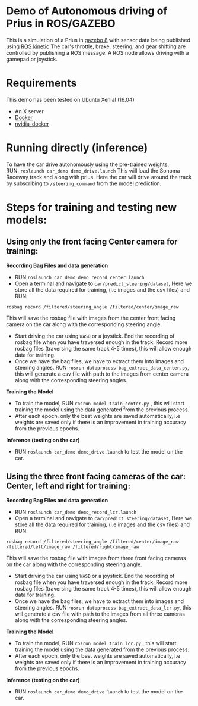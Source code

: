 # Demo of Autonomous driving of Prius in ROS/GAZEBO

This is a simulation of a Prius in [gazebo 8](http://gazebosim.org) with sensor data being published using [ROS kinetic](http://wiki.ros.org/kinetic/Installation)
The car's throttle, brake, steering, and gear shifting are controlled by publishing a ROS message.
A ROS node allows driving with a gamepad or joystick.

# Requirements

This demo has been tested on Ubuntu Xenial (16.04)

* An X server
* [Docker](https://www.docker.com/get-docker)
* [nvidia-docker](https://github.com/NVIDIA/nvidia-docker/wiki/Installation)

# Running directly (inference)
To have the car drive autonomously using the pre-trained weights, \
RUN:  `roslaunch car_demo demo_drive.launch` This will load the Sonoma Raceway track and along with prius. Here the car will drive around the track by subscribing to `/steering_command` from the model prediction.   

# Steps for training and testing new models: 
## Using only the front facing Center camera for training:
**Recording Bag Files and data generation**
- RUN `roslaunch car_demo demo_record_center.launch` 
- Open a terminal and navigate to `car/predict_steering/dataset`, Here we store all the data required for training, (i.e images and the csv files) and RUN: 
```
rosbag record /filtered/steering_angle /filtered/center/image_raw 
```
This will save the rosbag file with images from the center front facing camera on the car along with the corresponding steering angle. 
- Start driving the car using `WASD` or a joystick. End the recording of rosbag file when you have traversed enough in the track. Record more rosbag files (traversing the same track 4-5 times), this will allow enough data for training. 
- Once we have the bag files, we have to extract them into images and steering angles. RUN `rosrun dataprocess bag_extract_data_center.py`, this will generate a csv file with path to the images from center camera along with the corresponding steering angles.  

**Training the Model** 
- To train the model, RUN `rosrun model train_center.py` , this will start training the model using the data generated from the previous process. 
- After each epoch, only the best weights are saved automatically, i.e weights are saved only if there is an improvement in training accuracy from the previous epochs.

**Inference (testing on the car)**
- RUN `roslaunch car_demo demo_drive.launch` to test the model on the car. 

## Using the three front facing cameras of the car: Center, left and right for training:
**Recording Bag Files and data generation**
- RUN `roslaunch car_demo demo_record_lcr.launch` 
- Open a terminal and navigate to `car/predict_steering/dataset`, Here we store all the data required for training, (i.e images and the csv files) and RUN: 
```
rosbag record /filtered/steering_angle /filtered/center/image_raw /filtered/left/image_raw /filtered/right/image_raw 
```
This will save the rosbag file with images from three front facing cameras on the car along with the corresponding steering angle. 
- Start driving the car using `WASD` or a joystick. End the recording of rosbag file when you have traversed enough in the track. Record more rosbag files (traversing the same track 4-5 times), this will allow enough data for training. 
- Once we have the bag files, we have to extract them into images and steering angles. RUN `rosrun dataprocess bag_extract_data_lcr.py`, this will generate a csv file with path to the images from all three cameras along with the corresponding steering angles.  

**Training the Model** 
- To train the model, RUN `rosrun model train_lcr.py` , this will start training the model using the data generated from the previous process. 
- After each epoch, only the best weights are saved automatically, i.e weights are saved only if there is an improvement in training accuracy from the previous epochs.

**Inference (testing on the car)**
- RUN `roslaunch car_demo demo_drive.launch` to test the model on the car. 





 
